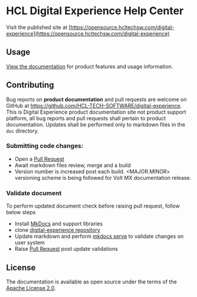 # HCL Digital Experience Help Center

Visit the published site at [https://opensource.hcltechsw.com/digital-experience](https://opensource.hcltechsw.com/digital-experience)

## Usage

[View the documentation](https://opensource.hcltechsw.com/digital-experience/) for product features and usage information.

## Contributing

Bug reports on **product documentation** and pull requests are welcome on GitHub at https://github.com/HCL-TECH-SOFTWARE/digital-experience. This is Digital Experience product documentation site not product support platform, all bug reports and pull requests shall pertain to product documentation. Updates shall be performed only to markdown files in the `doc` directory.

### Submitting code changes:

- Open a [Pull Request](https://github.com/HCL-TECH-SOFTWARE/digital-experience/pulls)
- Await markdown files review, merge and a build
- Version number is increased post each build. \<MAJOR.MINOR\> versioning scheme is being followed for Volt MX documentation release.

### Validate document

To perform updated document check before raising pull request, follow below steps

- Install [MkDocs](https://www.mkdocs.org/) and support libraries 
- clone [digital-experience repository](https://github.com/HCL-TECH-SOFTWARE/digital-experience)
- Update markdown and perform [mkdocs serve](https://www.mkdocs.org/getting-started/#creating-a-new-project) to validate changes on user system
- Raise [Pull Request](https://github.com/HCL-TECH-SOFTWARE/digital-experience/pulls) post update validations

## License

The documentation is available as open source under the terms of the [Apache License 2.0](http://www.apache.org/licenses/).
